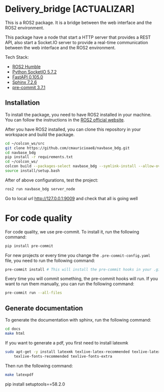 
# Delivery_bridge [ACTUALIZAR]

This is a ROS2 package. It is a bridge between the web interface and the ROS2 environment.

This package have a node that start a HTTP server that provides a REST API, also start a Socket.IO server to provide a real-time communication between the web interface and the ROS2 environment.


Tech Stack:

- [ROS2 Humble](https://docs.ros.org/en/humble/index.html)
- [Python SocketIO 5.7.2](https://python-socketio.readthedocs.io/en/latest/)
- [FastAPI 0.105.0](https://fastapi.tiangolo.com/)
- [Sphinx 7.2.6](https://www.sphinx-doc.org/en/master/)
- [pre-commit 3.7.1](https://pre-commit.com/)


## Installation

To install the package, you need to have ROS2 installed in your machine. You can follow the instructions in the [ROS2 official website](https://docs.ros.org/en/humble/Installation.html).

After you have ROS2 installed, you can clone this repository in your workspace and build the package.

```bash
cd ~/colcon_ws/src
git clone https://github.com/cmauricioae8/navbase_bdg.git
cd navbase_bdg
pip install -r requirements.txt
cd ~/colcon_ws/
colcon build --packages-select navbase_bdg --symlink-install --allow-overriding navbase_bdg
source install/setup.bash
```

After of above configurations, test the project:

```bash
ros2 run navbase_bdg server_node
```

Go to local url http://127.0.0.1:9009 and check that all is going well


# For code quality

For code quality, we use pre-commit. To install it, run the following command:

```sh
pip install pre-commit
```

For new projects or every time you change the `.pre-commit-config.yaml` file, you need to run the following command:

```sh
pre-commit install # This will install the pre-commit hooks in your .git/hooks folder
```

Every time you will commit something, the pre-commit hooks will run. If you want to run them manually, you can run the following command:

```sh
pre-commit run --all-files
```


## Generate documentation

To generate the documentation with sphinx, run the following command:

```sh
cd docs
make html
```

If you want to generate a pdf, you first need to install latexmk

```sh
sudo apt-get -y install latexmk texlive-latex-recommended texlive-latex-extra \
    texlive-fonts-recommended texlive-fonts-extra
```

Then run the following command:

```sh
make latexpdf
```



pip install setuptools==58.2.0
